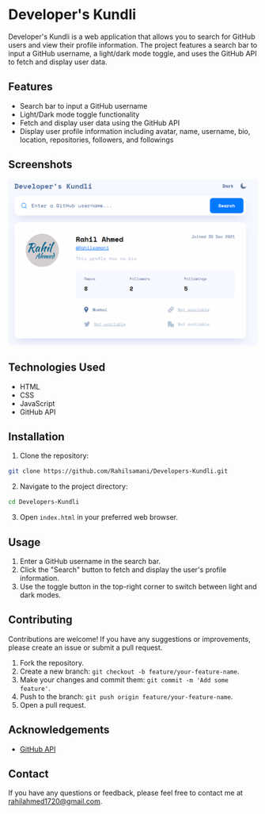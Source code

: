 # Developer's Kundli

Developer's Kundli is a web application that allows you to search for GitHub users and view their profile information. The project features a search bar to input a GitHub username, a light/dark mode toggle, and uses the GitHub API to fetch and display user data.

## Features

- Search bar to input a GitHub username
- Light/Dark mode toggle functionality
- Fetch and display user data using the GitHub API
- Display user profile information including avatar, name, username, bio, location, repositories, followers, and followings

## Screenshots

![Screenshot](images/projectDemo.png)

## Technologies Used

- HTML
- CSS
- JavaScript
- GitHub API

## Installation

1. Clone the repository:

```bash
git clone https://github.com/Rahilsamani/Developers-Kundli.git
```

2. Navigate to the project directory:

```bash
cd Developers-Kundli
```

3. Open `index.html` in your preferred web browser.

## Usage

1. Enter a GitHub username in the search bar.
2. Click the "Search" button to fetch and display the user's profile information.
3. Use the toggle button in the top-right corner to switch between light and dark modes.

## Contributing

Contributions are welcome! If you have any suggestions or improvements, please create an issue or submit a pull request.

1. Fork the repository.
2. Create a new branch: `git checkout -b feature/your-feature-name`.
3. Make your changes and commit them: `git commit -m 'Add some feature'`.
4. Push to the branch: `git push origin feature/your-feature-name`.
5. Open a pull request.

## Acknowledgements

- [GitHub API](https://docs.github.com/en/rest)

## Contact

If you have any questions or feedback, please feel free to contact me at rahilahmed1720@gmail.com.

